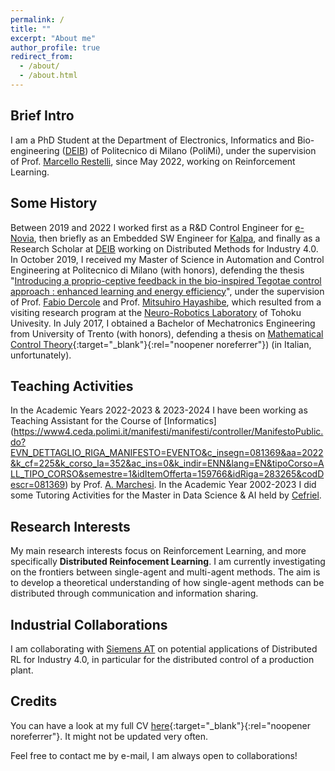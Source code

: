 ```yaml
---
permalink: /
title: ""
excerpt: "About me"
author_profile: true
redirect_from: 
  - /about/
  - /about.html
---
```


Brief Intro
---
I am a PhD Student at the Department of Electronics, Informatics and Bio-engineering
([DEIB](https://www.deib.polimi.it/)) of Politecnico di Milano (PoliMi), under the supervision of Prof. [Marcello Restelli](http://home.deib.polimi.it/restelli/MyWebSite/index.shtml), since May 2022, working on Reinforcement Learning.

Some History
---
Between 2019 and 2022 I worked first as a R&D Control Engineer for [e-Novia](https://e-novia.it/), then briefly as an Embedded SW Engineer for [Kalpa](https://www.kalpa.it/), and finally as a Research Scholar at [DEIB](https://www.deib.polimi.it/) working on Distributed Methods for Industry 4.0.
In October 2019, I received my Master of Science in Automation and Control Engineering at Politecnico di Milano (with honors), defending the thesis "[Introducing a proprio-ceptive feedback in the bio-inspired Tegotae control approach : enhanced learning and energy efficiency](https://www.politesi.polimi.it/handle/10589/149946)", under the supervision of Prof. [Fabio Dercole](https://dercole.faculty.polimi.it/index.html) and Prof. [Mitsuhiro Hayashibe](https://scholar.google.com/citations?user=2VmKkUkAAAAJ&hl=en), which resulted from a visiting research program at the [Neuro-Robotics Laboratory](http://neuro.mech.tohoku.ac.jp/) of Tohoku Univesity.
In July 2017, I obtained a Bachelor of Mechatronics Engineering from University of Trento (with honors), defending a thesis on [Mathematical Control Theory](/files/tesi-triennale.pdf){:target="_blank"}{:rel="noopener noreferrer"}) (in Italian, unfortunately).

Teaching Activities
---
In the Academic Years 2022-2023 & 2023-2024 I have been working as Teaching Assistant for the Course of [Informatics] (https://www4.ceda.polimi.it/manifesti/manifesti/controller/ManifestoPublic.do?EVN_DETTAGLIO_RIGA_MANIFESTO=EVENTO&c_insegn=081369&aa=2022&k_cf=225&k_corso_la=352&ac_ins=0&k_indir=ENN&lang=EN&tipoCorso=ALL_TIPO_CORSO&semestre=1&idItemOfferta=159766&idRiga=283265&codDescr=081369) by Prof. [A. Marchesi](https://albymarke.github.io/). 
In the Academic Year 2002-2023 I did some Tutoring Activities for the Master in Data Science & AI held by [Cefriel](https://masterdatascienceai.cefriel.it/).


Research Interests
---
My main research interests focus on Reinforcement Learning, and more specifically <b>Distributed Reinfocement Learning</b>. I am currently investigating on the frontiers between single-agent and multi-agent methods. The aim is to develop a theoretical understanding of how single-agent methods can be distributed through communication and information sharing.

Industrial Collaborations
---
I am collaborating with [Siemens AT](https://new.siemens.com/at/de.html) on potential applications of Distributed RL for Industry 4.0, in particular for the distributed control of a production plant.

Credits
---
You can have a look at my full CV [here](/files/cv.pdf){:target="_blank"}{:rel="noopener noreferrer"}. It might not be updated very often.

Feel free to contact me by e-mail, I am always open to collaborations!